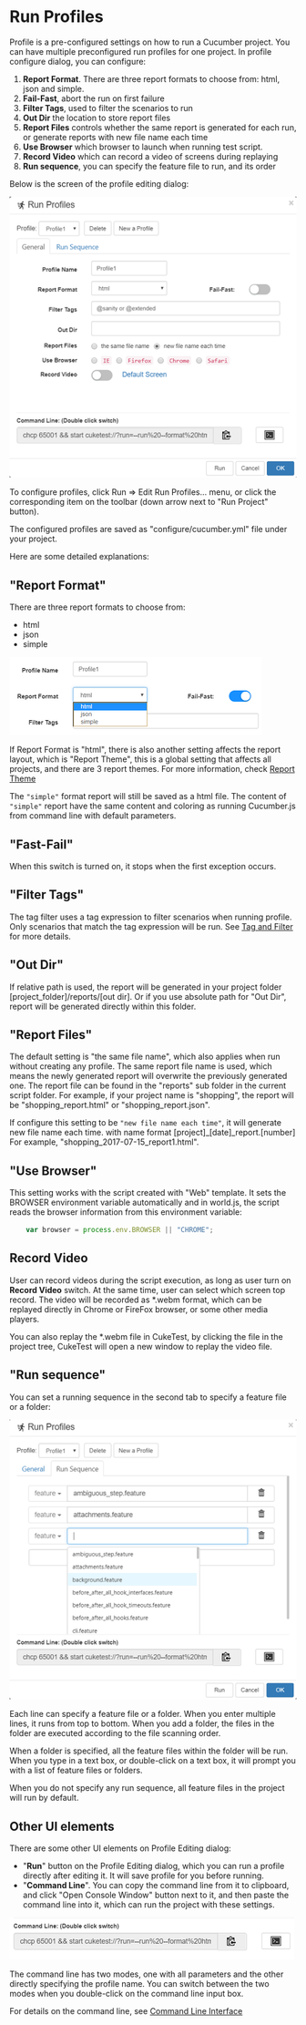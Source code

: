 # Run Profiles

Profile is a pre-configured settings on how to run a Cucumber project. You can have multiple preconfigured run profiles for one project. In profile configure dialog, you can configure:

1. **Report Format**. There are three report formats to choose from: html, json and simple. 
2. **Fail-Fast**, abort the run on first failure
2. **Filter Tags**, used to filter the scenarios to run
3. **Out Dir** the location to store report files
4. **Report Files** controls whether the same report is generated for each run, or generate reports with new file name each time
5. **Use Browser** which browser to launch when running test script. 
6. **Record Video** which can record a video of screens during replaying
7. **Run sequence**, you can specify the feature file to run, and its order

Below is the screen of the profile editing dialog:

![](assets/run_profile.png)

To configure profiles, click Run => Edit Run Profiles... menu, or click the corresponding item on the toolbar (down arrow next to "Run Project" button). 

The configured profiles are saved as "configure/cucumber.yml" file under your project.

Here are some detailed explanations:

<a id="format"></a>
## "Report Format"

There are three report formats to choose from:
* html
* json
* simple

![](assets/report_format.png)

If Report Format is "html", there is also another setting affects the report layout, which is "Report Theme", this is a global setting that affects all projects, and there are 3 report themes. For more information, check [Report Theme](/execution/reports.md#theme)

The `"simple"` format report will still be saved as a html file. The content of `"simple"` report have the same content and coloring as running Cucumber.js from command line with default parameters.

## "Fast-Fail"

When this switch is turned on, it stops when the first exception occurs.

## "Filter Tags"

The tag filter uses a tag expression to filter scenarios when running profile. Only scenarios that match the tag expression will be run. See [Tag and Filter](/features/tags.md#run) for more details.

## "Out Dir"
If relative path is used, the report will be generated in your project folder [project_folder]/reports/[out dir]. Or if you use absolute path for "Out Dir", report will be generated directly within this folder.

## "Report Files"
The default setting is "the same file name", which also applies when run without creating any profile. The same report file name is used, which means the newly generated report will overwrite the previously generated one. The report file can be found in the "reports" sub folder in the current script folder. For example, if your project name is "shopping", the report will be "shopping_report.html" or "shopping_report.json".

If configure this setting to be `"new file name each time"`, it will generate new file name each time. with name format [project]_[date]_report.[number] For example, "shopping_2017-07-15_report1.html".

## "Use Browser"
This setting works with the script created with "Web" template. It sets the BROWSER environment variable automatically and in world.js, the script reads the browser information from this environment variable:
```javascript
    var browser = process.env.BROWSER || "CHROME";
```
    
## Record Video
User can record videos during the script execution, as long as user turn on **Record Video** switch. At the same time, user can select which screen top record. The video will be recorded as *.webm format, which can be replayed directly in Chrome or FireFox browser, or some other media players.

You can also replay the *.webm file in CukeTest, by clicking the file in the project tree, CukeTest will open a new window to replay the video file.

## "Run sequence"

You can set a running sequence in the second tab to specify a feature file or a folder:

![](assets/run_sequence.png)

Each line can specify a feature file or a folder. When you enter multiple lines, it runs from top to bottom. When you add a folder, the files in the folder are executed according to the file scanning order.

When a folder is specified, all the feature files within the folder will be run. When you type in a text box, or double-click on a text box, it will prompt you with a list of feature files or folders.

When you do not specify any run sequence, all feature files in the project will run by default.

## Other UI elements

There are some other UI elements on Profile Editing dialog:

* "**Run**" button on the Profile Editing dialog, which you can run a profile directly after editing it. It will save profile for you before running.
* "**Command Line**". You can copy the command line from it to clipboard, and click "Open Console Window" button next to it, and then paste the command line into it, which can run the project with these settings.

![](assets/run_from_command.png)

The command line has two modes, one with all parameters and the other directly specifying the profile name. You can switch between the two modes when you double-click on the command line input box.

For details on the command line, see [Command Line Interface](/execution/cli.md)
